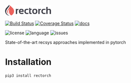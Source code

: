 <img src="./docsrc/img/logo_400.png" alt="rectorch logo"
	title="rectorch logo" width="150" />


[travis-img]: https://travis-ci.org/makgyver/rectorch.svg?branch=master
[travis-url]: https://travis-ci.org/makgyver/rectorch
[![Build Status][travis-img]][travis-url]
[![Coverage Status](https://coveralls.io/repos/github/makgyver/rectorch/badge.svg?branch=master)](https://coveralls.io/github/makgyver/rectorch?branch=master)
[![docs](https://img.shields.io/badge/docs-github.io-blue)](https://makgyver.github.io/rectorch/)

[license]: https://img.shields.io/github/license/makgyver/rectorch
[language]: https://img.shields.io/github/languages/top/makgyver/rectorch
[issues]: https://img.shields.io/github/issues/makgyver/rectorch
![license] ![language] ![issues]

State-of-the-art recsys approaches implemented in pytorch

# Installation

```
pip3 install rectorch
```
